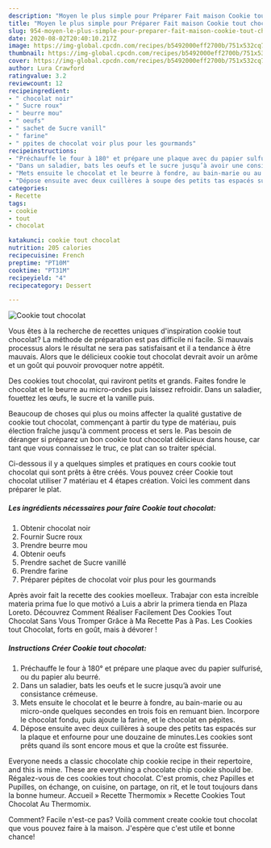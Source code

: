```yaml
---
description: "Moyen le plus simple pour Préparer Fait maison Cookie tout chocolat"
title: "Moyen le plus simple pour Préparer Fait maison Cookie tout chocolat"
slug: 954-moyen-le-plus-simple-pour-preparer-fait-maison-cookie-tout-chocolat
date: 2020-08-02T20:40:10.217Z
image: https://img-global.cpcdn.com/recipes/b5492000eff2700b/751x532cq70/cookie-tout-chocolat-photo-principale-de-la-recette.jpg
thumbnail: https://img-global.cpcdn.com/recipes/b5492000eff2700b/751x532cq70/cookie-tout-chocolat-photo-principale-de-la-recette.jpg
cover: https://img-global.cpcdn.com/recipes/b5492000eff2700b/751x532cq70/cookie-tout-chocolat-photo-principale-de-la-recette.jpg
author: Lura Crawford
ratingvalue: 3.2
reviewcount: 12
recipeingredient:
- " chocolat noir"
- " Sucre roux"
- " beurre mou"
- " oeufs"
- " sachet de Sucre vanill"
- " farine"
- " ppites de chocolat voir plus pour les gourmands"
recipeinstructions:
- "Préchauffe le four à 180° et prépare une plaque avec du papier sulfurisé, ou du papier alu beurré."
- "Dans un saladier, bats les oeufs et le sucre jusqu’à avoir une consistance crémeuse."
- "Mets ensuite le chocolat et le beurre à fondre, au bain-marie ou au micro-onde quelques secondes en trois fois en remuant bien. Incorpore le chocolat fondu, puis ajoute la farine, et le chocolat en pépites."
- "Dépose ensuite avec deux cuillères à soupe des petits tas espacés sur la plaque et enfourne pour une douzaine de minutes.Les cookies sont prêts quand ils sont encore mous et que la croûte est fissurée."
categories:
- Recette
tags:
- cookie
- tout
- chocolat

katakunci: cookie tout chocolat 
nutrition: 205 calories
recipecuisine: French
preptime: "PT10M"
cooktime: "PT31M"
recipeyield: "4"
recipecategory: Dessert

---
```



![Cookie tout chocolat](https://img-global.cpcdn.com/recipes/b5492000eff2700b/751x532cq70/cookie-tout-chocolat-photo-principale-de-la-recette.jpg)

Vous êtes à la recherche de recettes uniques d'inspiration cookie tout chocolat? La méthode de préparation est pas difficile ni facile. Si mauvais processus alors le résultat ne sera pas satisfaisant et il a tendance à être mauvais. Alors que le délicieux cookie tout chocolat devrait avoir un arôme et un goût qui pouvoir provoquer notre appétit.

Des cookies tout chocolat, qui raviront petits et grands. Faites fondre le chocolat et le beurre au micro-ondes puis laissez refroidir. Dans un saladier, fouettez les œufs, le sucre et la vanille puis.

Beaucoup de choses qui plus ou moins affecter la qualité gustative de cookie tout chocolat, commençant à partir du type de matériau, puis élection fraîche jusqu'à comment process et sers le. Pas besoin de déranger si préparez un bon cookie tout chocolat délicieux dans house, car tant que vous connaissez le truc, ce plat can so traiter spécial.


Ci-dessous il y a quelques simples et pratiques en cours cookie tout chocolat qui sont prêts à être créés. Vous pouvez créer Cookie tout chocolat utiliser 7 matériau et 4 étapes création. Voici les comment dans préparer le plat.

<!--inarticleads1-->

##### Les ingrédients nécessaires pour faire Cookie tout chocolat:

1. Obtenir  chocolat noir
1. Fournir  Sucre roux
1. Prendre  beurre mou
1. Obtenir  oeufs
1. Prendre  sachet de Sucre vanillé
1. Prendre  farine
1. Préparer  pépites de chocolat voir plus pour les gourmands


Après avoir fait la recette des cookies moelleux. Trabajar con esta increíble materia prima fue lo que motivó a Luis a abrir la primera tienda en Plaza Loreto. Découvrez Comment Réaliser Facilement Des Cookies Tout Chocolat Sans Vous Tromper Grâce à Ma Recette Pas à Pas. Les Cookies tout Chocolat, forts en goût, mais à dévorer ! 

<!--inarticleads2-->

##### Instructions Créer Cookie tout chocolat:

1. Préchauffe le four à 180° et prépare une plaque avec du papier sulfurisé, ou du papier alu beurré.
1. Dans un saladier, bats les oeufs et le sucre jusqu’à avoir une consistance crémeuse.
1. Mets ensuite le chocolat et le beurre à fondre, au bain-marie ou au micro-onde quelques secondes en trois fois en remuant bien. Incorpore le chocolat fondu, puis ajoute la farine, et le chocolat en pépites.
1. Dépose ensuite avec deux cuillères à soupe des petits tas espacés sur la plaque et enfourne pour une douzaine de minutes.Les cookies sont prêts quand ils sont encore mous et que la croûte est fissurée.


Everyone needs a classic chocolate chip cookie recipe in their repertoire, and this is mine. These are everything a chocolate chip cookie should be. Régalez-vous de ces cookies tout chocolat. C&#39;est promis, chez Papilles et Pupilles, on échange, on cuisine, on partage, on rit, et le tout toujours dans la bonne humeur. Accueil » Recette Thermomix » Recette Cookies Tout Chocolat Au Thermomix. 


Comment? Facile n'est-ce pas? Voilà comment create cookie tout chocolat que vous pouvez faire à la maison. J'espère que c'est utile et bonne chance!
